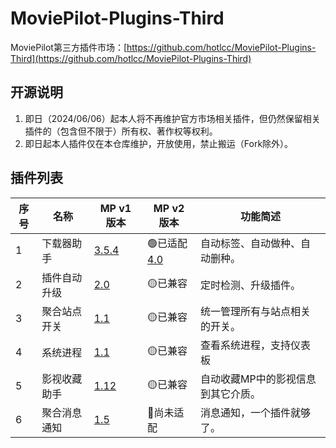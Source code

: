 # MoviePilot-Plugins-Third

MoviePilot第三方插件市场：[https://github.com/hotlcc/MoviePilot-Plugins-Third](https://github.com/hotlcc/MoviePilot-Plugins-Third)

## 开源说明

1. 即日（2024/06/06）起本人将不再维护官方市场相关插件，但仍然保留相关插件的（包含但不限于）所有权、著作权等权利。
1. 即日起本人插件仅在本仓库维护，开放使用，禁止搬运（Fork除外）。

## 插件列表

|序号|名称|MP v1 版本|MP v2 版本|功能简述|
|---|---|---|---|---|
|1|下载器助手|[3.5.4](plugins/downloaderhelper)|🟢已适配 [4.0](plugins.v2/downloaderhelper)|自动标签、自动做种、自动删种。|
|2|插件自动升级|[2.0](plugins/pluginautoupgrade)|🟡已兼容|定时检测、升级插件。|
|3|聚合站点开关|[1.1](plugins/mergesiteswitch)|🟡已兼容|统一管理所有与站点相关的开关。|
|4|系统进程|[1.1](plugins/systemprocess)|🟡已兼容|查看系统进程，支持仪表板|
|5|影视收藏助手|[1.12](plugins/mediacollecthelper)|🟡已兼容|自动收藏MP中的影视信息到其它介质。|
|6|聚合消息通知|[1.5](plugins/mergemessagenotify)|🔴尚未适配|消息通知，一个插件就够了。|
